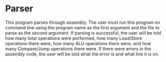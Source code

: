 # Parser
This program parses through assembly. The user must run this program on command line using the program name as the first argument and the file to parse as the second argument. If parsing is successful, the user will be told how many total operations were performed, how many Load/Store operations there were, how many ALU operations there were, and how many Compare/Jump operations there were. If there were errors in the assembly code, the user will be told what the error is and what line it is on.
